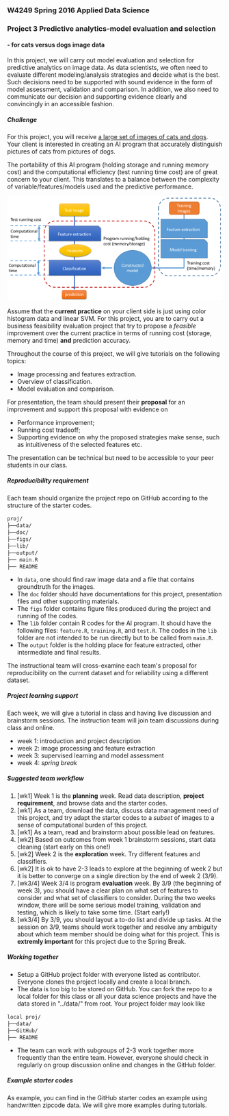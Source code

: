 ### W4249 Spring 2016 Applied Data Science
### Project 3 Predictive analytics-model evaluation and selection

#### - for cats versus dogs image data

In this project, we will carry out model evaluation and selection for predictive analytics on image data. As data scientists, we often need to evaluate different modeling/analysis strategies and decide what is the best. Such decisions need to be supported with sound evidence in the form of model assessment, validation and comparison. In addition, we also need to communicate our decision and supporting evidence clearly and convincingly in an accessible fashion.

##### Challenge
For this project, you will receive [a large set of images of cats and dogs](http://www.robots.ox.ac.uk/~vgg/data/pets/). Your client is interested in creating an AI program that accurately distinguish pictures of cats from pictures of dogs. 

The portability of this AI program (holding storage and running memory cost) and the computational efficiency (test running time cost) are of great concern to your client. This translates to a balance between the complexity of variable/features/models used and the predictive performance. 

![image](predictiveprogram.png)

Assume that the **current practice** on your client side is just using color histogram data and linear SVM. For this project, you are to carry out a business feasibility evaluation project that try to propose a *feasible* improvement over the current practice in terms of running cost (storage, memory and time) **and** prediction accuracy. 

Throughout the course of this project, we will give tutorials on the following topics:

- Image processing and features extraction.
- Overview of classification.
- Model evaluation and comparison.

For presentation, the team should present their **proposal** for an improvement and support this proposal with evidence on 

- Performance improvement;
- Running cost tradeoff;
- Supporting evidence on why the proposed strategies make sense, such as intuitiveness of the selected features etc.

The presentation can be technical but need to be accessible to your peer students in our class. 

##### Reproducibility requirement

Each team should organize the project repo on GitHub according to the structure of the starter codes. 

```
proj/
├──data/
├──doc/
├──figs/
├──lib/
├──output/
├── main.R
├── README
```
- In `data`, one should find raw image data and a file that contains groundtruth for the images. 
- The `doc` folder should have documentations for this project, presentation files and other supporting materials. 
- The `figs` folder contains figure files produced during the project and running of the codes. 
- The `lib` folder contain R codes for the AI program. It should have the following files: `feature.R`, `training.R`, and `test.R`. The codes in the `lib` folder are not intended to be run directly but to be called from `main.R`. 
- The `output` folder is the holding place for feature extracted, other intermediate and final results.

The instructional team will cross-examine each team's proposal for reproducibility on the current dataset and for reliability using a different dataset.

##### Project learning support 

Each week, we will give a tutorial in class and having live discussion and brainstorm sessions. The instruction team will join team discussions during class and online. 

- week 1: introduction and project description
- week 2: image processing and feature extraction
- week 3: supervised learning and model assessment
- week 4: *spring break*

##### Suggested team workflow
1. [wk1] Week 1 is the **planning** week. Read data description, **project requirement**, and browse data and the starter codes. 
2. [wk1] As a team, download the data, discuss data management need of this project, and try adapt the starter codes to a *subset* of images to a sense of computational burden of this project. 
3. [wk1] As a team, read and brainstorm about possible lead on features. 
4. [wk2] Based on outcomes from week 1 brainstorm sessions, start data cleaning (start early on this one!)
5. [wk2] Week 2 is the **exploration** week. Try different features and classifiers.
6. [wk2] It is ok to have 2-3 leads to explore at the beginning of week 2 but it is better to converge on a single direction by the end of week 2 (3/9). 
7. [wk3/4] Week 3/4 is program **evaluation** week. By 3/9 (the beginning of week 3), you should have a clear plan on what set of features to consider and what set of classifiers to consider. During the two weeks window, there will be some serious model training, validation and testing, which is likely to take some time. (Start early!)
8. [wk3/4] By 3/9, you should layout a to-do list and divide up tasks. At the session on 3/9, teams should work together and resolve any ambiguity about which team member should be doing what for this project. This is **extremly important** for this project due to the Spring Break. 

##### Working together
- Setup a GitHub project folder with everyone listed as contributor. Everyone clones the project locally and create a local branch. 
- The data is too big to be stored on GitHub. You can fork the repo to a local folder for this class or all your data science projects and have the data stored in "../data/" from root. Your project folder may look like

```
local proj/
├──data/
├──GitHub/
├── README
```
- The team can work with subgroups of 2-3 work together more frequently than the entire team. However, everyone should check in regularly on group discussion online and changes in the GitHub folder.  

##### Example starter codes

As example, you can find in the GitHub starter codes an example using handwritten zipcode data. We will give more examples during tutorials. 

